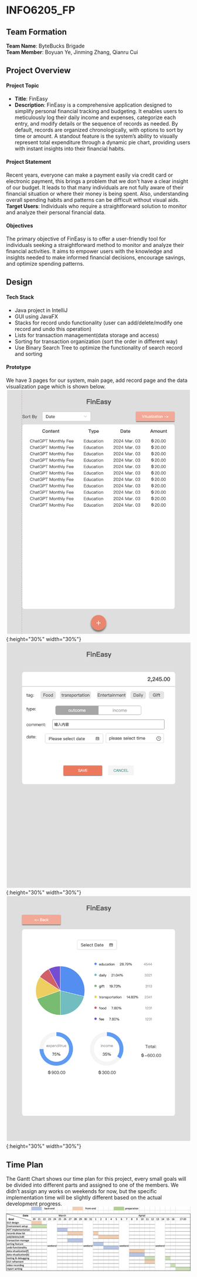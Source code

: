 # INFO6205_FP

## Team Formation
**Team Name**: ByteBucks Brigade  
**Team Member**: Boyuan Ye, Jinming Zhang, Qianru Cui



## Project Overview
#### Project Topic
- **Title**: FinEasy
- **Description**: FinEasy is a comprehensive application designed to simplify personal financial tracking and budgeting.
  It enables users to meticulously log their daily income and expenses, categorize each entry, and modify details or the sequence of records as needed.
  By default, records are organized chronologically, with options to sort by time or amount. A standout feature is the system’s ability to visually represent total expenditure through a dynamic pie chart, providing users with instant insights into their financial habits.

  
#### Project Statement
Recent years, everyone can make a payment easily via credit card or electronic payment, this brings a problem that we don't have a clear insight of our budget. 
It leads to that many individuals are not fully aware of their financial situation or where their money is being spent. Also, understanding overall spending habits and patterns can be difficult without visual aids.  
**Target Users**: Individuals who require a straightforward solution to monitor and analyze their personal financial data.

#### Objectives
The primary objective of FinEasy is to offer a user-friendly tool for individuals seeking a straightforward method to monitor and analyze their financial activities. It aims to empower users with the knowledge and insights needed to make informed financial decisions, encourage savings, and optimize spending patterns.




## Design
#### Tech Stack
- Java project in IntelliJ
- GUI using JavaFX
- Stacks for record undo functionality (user can add/delete/modify one record and undo this operation)
- Lists for transaction management(data storage and access)
- Sorting for transaction organization (sort the order in different way)
- Use Binary Search Tree to optimize the functionality of search record and sorting

#### Prototype
We have 3 pages for our system, main page, add record page and the data visualization page which is shown below.
![Main Page](./resources/p1_main.png "Main Page"){:height="30%" width="30%"}  ![Add Record](./resources/p2_add.png "Add Record"){:height="30%" width="30%"}  ![Vitualization](./resources/p3_Vitualization.png "Vitualization"){:height="30%" width="30%"}

## Time Plan
The Gantt Chart shows our time plan for this project, every small goals will be divided into different parts and assigned to one of the members. We didn’t assign any works on weekends for now, but the specific implementation time will be slightly different based on the actual development progress.
![Gantt Chart](./resources/Gantt_chart.png "Gantt Chart")
